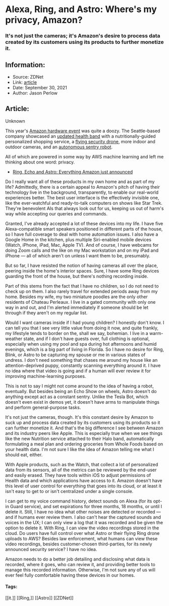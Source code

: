 # Alexa, Ring, and Astro: Where's my privacy, Amazon?
### It's not just the cameras; it's Amazon's desire to process data created by its customers using its products to further monetize it.

## Information:
+ Source: ZDNet
+ Link: [article](https://www.zdnet.com/article/alexa-ring-and-astro-wheres-my-privacy-amazon/)
+ Date: September 30, 2021
+ Author: Jason Perlow


## Article:
Unknown

This year's [Amazon hardware event](https://www.zdnet.com/article/ring-echo-and-astro-everything-amazon-just-announced/) was quite a doozy. The Seattle-based company showcased an [updated health band](https://www.zdnet.com/article/amazon-halo-view-goes-for-79-99-adds-fitness-nutrition-services/) with a nutritionally-guided personalized shopping service, a [flying security drone](https://www.zdnet.com/article/rings-always-home-cam-takes-flight-new-alarm-pro-more-services-announced-during-amazon-event/), more indoor and outdoor cameras, and an [autonomous sentry robot](https://www.zdnet.com/article/meet-amazon-astro-amazons-jetsons-robot-play-for-1499-99-999-99-for-limited-time/). 

All of which are powered in some way by AWS machine learning and left me thinking about one word: privacy. 

* [Ring, Echo and Astro: Everything Amazon just announced](https://www.zdnet.com/article/ring-echo-and-astro-everything-amazon-just-announced/)


Do I really want all of these products in my own home and as part of my life? Admittedly, there is a certain appeal to Amazon's pitch of having their technology live in the background, transparently, to enable our real-world experiences better. The best user interface is the effectively invisible one, like the ever-watchful and ready-to-talk computers on shows like Star Trek. They're benevolent AIs that always look out for us, keeping us out of harm's way while accepting our queries and commands. 

Granted, I've already accepted a lot of these devices into my life. I have five Alexa-compatible smart speakers positioned in different parts of the house, so I have full coverage to deal with home automation issues. I also have a Google Home in the kitchen, plus multiple Siri-enabled mobile devices (Watch, iPhone, iPad, Mac, Apple TV). And of course, I have webcams for doing Zoom calls and the like on my Mac workstation and on my iPad and iPhone — all of which aren't on unless I want them to be, presumably. 

But so far, I have resisted the notion of having cameras all over the place, peering inside the home's interior spaces. Sure, I have some Ring devices guarding the front of the house, but there's nothing recording inside. 

Part of this stems from the fact that I have no children, so I do not need to check up on them. I also rarely travel for extended periods away from my home. Besides my wife, my two miniature poodles are the only other residents of Chateau Perleaux. I live in a gated community with only one way in and out, and I'm alerted immediately if someone should be let through if they aren't on my regular list.  

Would I want cameras inside if I had young children? I honestly don't know. I can tell you that I see very little value from doing it now, and quite frankly, my lifestyle tends to border on the, shall we say, bohemian. I live in a warm-weather state, and if I don't have guests over, full clothing is optional, especially when using my pool and spa during hot afternoons and humid evenings, which is a big part of living in Florida. So I have no desire for Ring, Blink, or Astro to be capturing my spouse or me in various states of undress. I don't need something that chases me around my house like an attention-deprived puppy, constantly scanning everything around it. I have no idea where that video is going and if a human will ever review it for improving machine-learning purposes. 






This is not to say I might not come around to the idea of having a robot, eventually. But besides being an Echo Show on wheels, Astro doesn't do anything except act as a constant sentry. Unlike the Tesla Bot, which doesn't even exist in demos yet, it doesn't have arms to manipulate things and perform general-purpose tasks. 


It's not just the cameras, though. It's this constant desire by Amazon to suck up and process data created by its customers using its products so it can further monetize it. And that's the big difference I see between Amazon and its industry peers like Apple. This is especially true when we see things like the new Nutrition service attached to their Halo band, automatically formulating a meal plan and ordering groceries from Whole Foods based on your health data. I'm not sure I like the idea of Amazon telling me what I should eat, either. 

With Apple products, such as the Watch, that collect a lot of personalized data from its sensors, all of the metrics can be reviewed by the end-user and easily erased. They have tools within iOS to adjust permissions of Health data and which applications have access to it. Amazon doesn't have this level of user control for everything that goes into its cloud, or at least it isn't easy to get to or isn't centralized under a single console. 

I can get to my voice command history, detect sounds on Alexa (for its opt-in Guard service), and set expirations for three months, 18 months, or until I delete it. Still, I have no idea what other noises are detected or recorded — and if humans ever review them. I also can't hear the captured sounds and voices in the UX; I can only view a log that it was recorded and be given the option to delete it. With Ring, I can view the video recordings stored in the cloud. Do users have full control over what Astro or their flying Ring drone uploads to AWS? Besides law enforcement, what humans can view these video recordings, besides customer-chosen third-parties, for its newly announced security service? I have no idea. 

Amazon needs to do a better job detailing and disclosing what data is recorded, where it goes, who can review it, and providing better tools to manage this recorded information. Otherwise, I'm not sure any of us will ever feel fully comfortable having these devices in our homes. 





#### Tags:
[[it.]] [[Ring,]] [[Astro]] [[ZDNet]]
